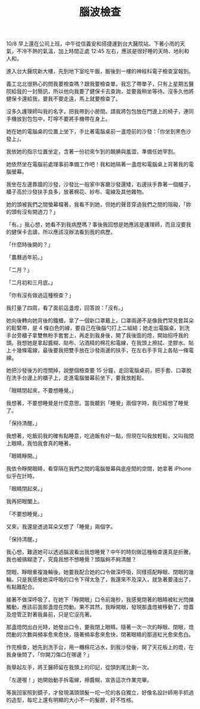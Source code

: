 ﻿---
layout: post
title: 腦波檢查
tags:
  - 生病
category: 生病
---

10/8 早上還在公司上班，中午從信義安和搭捷運到台大醫院站。下著小雨的天氣，不冷不熱的氣溫，加上時間正處 12:45 左右，應該是很好睡的天時、地利和人和。

<!--more-->
進入台大醫院新大樓，先到地下室吃午飯，飯後到一樓的神經科電子檢查室報到。

義工北北很熱心的問我要檢查嗎？跟我要檢查單。我忘了帶單子，只有上星期五醫院給我的一封簡訊，所以他向我要了健保卡去查詢，並要我稍坐等待。沒多久他將健保卡還給我，要我不要走遠，馬上就要檢查了。

沒多久護理師叫我的名字，把我帶到小房間。請我將包包放在門邊上的椅子，連同手機放到包包中，叮嚀不要將手機帶在身上。

她在她的電腦桌的位置上坐下，手比著電腦桌前一盞燈前的沙發：「你坐到黑色沙發上」。

我依她的指示位置坐定，含著一份初來乍到的靦腆與羞澀，準備任她宰割。

她依然坐在電腦前處理事前準備工作吧！我和她隔著一盞燈和電腦桌上背著我的電腦螢幕。

我坐在左邊靠牆的沙發，沙發比一般家中客廳沙發還矮，右邊扶手靠著一個櫃子，櫃子高於沙發扶手良多，放著棉花、紗布、電線及其他雜物。

她的頭被我們之間螢幕檔著，我看不到她，但她的聲音穿過我們之間的阻礙，「妳的頭有沒有開過刀？」

「有。」我心想，她看不到我病歷嗎？事後我回想是她應該是護理師，而且沒要我的健保卡去讀，所以應該沒辦法看到我的病歷。

「什麼時後開的？」

「農曆過年前。」

「二月？」

「二月初和三月底。」

「你有沒有做過這種檢查？」

我打量了四周，看了面前這盞燈，回答說：「沒有。」

她向後轉向她背後的鐵櫃，拿了一個新口罩戴上，口罩兩邊不是像我們常見套耳朵的鬆緊帶，是 4 條白色的線，要自己在後腦勺打上二組結；她走出電腦桌，到洗手台旁櫃子拿雙無粉手套套上，再走到我身後，開了我後面的燈，開始招呼我的頭。我想她是拿起醬糊、貼布、沾酒精的棉花和電線，在我頭上擦拭、塗膠水、貼上十幾條電線，最後要我把雙手放在沙發兩邊的扶手，在左右手手背上各貼一條電線。

她把沙發後方的燈關掉，說整個檢查要 15 分鐘，走回電腦桌前，把手套、口罩脫在洗手台邊上的櫃子上，走進電腦螢幕前坐下，要我放輕鬆。

「眼睛閉起來，不要想睡覺。」

我想著，不要想睡覺是什麼意思。當我聽到「睡覺」兩個字時，我已經想了睡覺了。

「保持清醒。」

我想著，吃飯前我的確有點睡意，吃過飯有好一點，但現在叫我放輕鬆，又叫我閉上眼睛，我怕我會真的睡著。

「眼睛睜開。」

我依令睜開眼睛，看穿隔在我們之間的電腦螢幕與底座間的空間，她拿著 iPhone 似乎在計時。

「眼睛閉起來。」

我再把眼闔上。

「不要想睡覺。」

又來，我還是透過耳朵又想了「睡覺」兩個字。

「保持清醒。」

我心想，難道她可以透過腦波看出我想睡覺？中午的時刻做這種檢查還真是折騰，我也被搞糊塗了，究竟我想不想睡覺？頭腦夠不夠清醒？

閉眼、睜眼重複幾輪後，她要我配合她的口令做深呼吸，同樣搭配睜眼、閉眼的幾輪。只是我感覺她深呼吸的口令下得太急了，我還來不及深入，就急著要淺出了，有點難配合。

接著不做深呼吸了，在她下「睜開眼」口令前幾秒，我感覺閉著的眼睛被紅光閃爍觸動，應該前面那盞燈在閃動。果不其然，我睜開眼，發現那盞燈被移動了，燈蓋及燈管正對著我鼻前，只是它沒亮著。

那盞燈閃出白光時，她發出口令，要我閉上眼睛。隨著一次一次的睜眼、閉眼，燈閃動的次數與頻率愈來愈快，隨著頻率愈來愈快，閉著眼睛的那道紅光愈來愈白。

作完檢查，她先到洗手台，用一糰棉花沾水，到我沙發後，開了天花板上的燈，在我身後問了，「你開刀傷口在哪邊？」

我舉起左手，將王醫師留在我頭上的印記，從頭到尾比劃一次。

「左邊喔！」她開始動手拆電線，擦醬糊，宣告這次作業完畢。

等我回家照到鏡子，才發現滿頭頭髮一坨一坨的各自獨立，好像名設計師用手抓過的造型，每坨上還有明顯的大小不一的髮膠，好不性格。